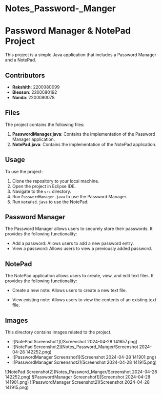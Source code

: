 # Notes_Password-_Manger
# Password Manager & NotePad Project

This project is a simple Java application that includes a Password Manager and a NotePad.

## Contributors

- **Rakshith**: 2200080099
- **Blesson**: 2200080192
- **Nanda**: 2200080078

## Files

The project contains the following files:

1. **PasswordManager.java**: Contains the implementation of the Password Manager application.
2. **NotePad.java**: Contains the implementation of the NotePad application.

## Usage

To use the project:

1. Clone the repository to your local machine.
2. Open the project in Eclipse IDE.
3. Navigate to the `src` directory.
4. Run `PasswordManager.java` to use the Password Manager.
5. Run `NotePad.java` to use the NotePad.

## Password Manager

The Password Manager allows users to securely store their passwords. It provides the following functionality:

- Add a password: Allows users to add a new password entry.
- View a password: Allows users to view a previously added password.

## NotePad

The NotePad application allows users to create, view, and edit text files. It provides the following functionality:

- Create a new note: Allows users to create a new text file.

- View existing note: Allows users to view the contents of an existing text file.

## Images

This directory contains images related to the project. 
- ![NotePad Screenshot1](/Screenshot 2024-04-28 141657.png)
- ![NotePad Screenshot2](Notes_Password_Manger/Screenshot 2024-04-28 142252.png)
- ![PasswordManager Screenshot1](Screenshot 2024-04-28 141901.png)
- ![PasswordManager Screenshot2](Screenshot 2024-04-28 141915.png)

 ![NotePad Screenshot2](Notes_Password_Manger/Screenshot 2024-04-28 142252.png)
![PasswordManager Screenshot1](Screenshot 2024-04-28 141901.png)
![PasswordManager Screenshot2](Screenshot 2024-04-28 141915.png)

